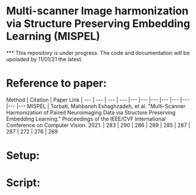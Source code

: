 # Multi-scanner Image harmonization via Structure Preserving Embedding Learning (MISPEL)
*** This repository is under progress. The code and documentation will be upoladed by 11/01/21 the latest.
# Reference to paper: 
Method | Citation | Paper Link |
--- | --- | --- | --- |--- |--- |--- |--- |--- |--- |--- |---
MISPEL | Torbati, Mahbaneh Eshaghzadeh, et al. "Multi-Scanner Harmonization of Paired Neuroimaging Data via Structure Preserving Embedding Learning." Proceedings of the IEEE/CVF International Conference on Computer Vision. 2021. | 283 | 290 | 286 | 289 | 285 | 287 | 287 | 272 | 276 | 269

# Setup:
# Script:
